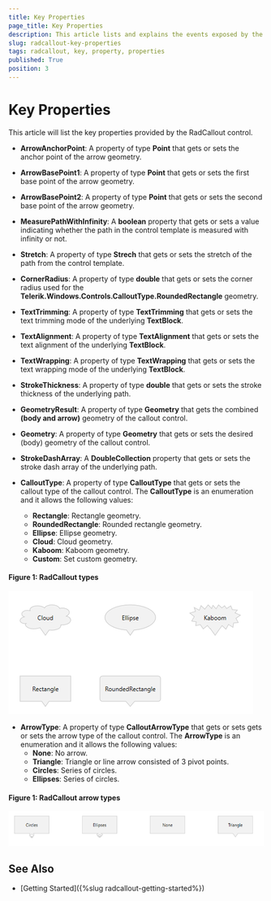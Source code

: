 ```yaml
---
title: Key Properties
page_title: Key Properties
description: This article lists and explains the events exposed by the RadCallout control.
slug: radcallout-key-properties
tags: radcallout, key, property, properties
published: True
position: 3
---
```


# Key Properties

This article will list the key properties provided by the RadCallout control.

* __ArrowAnchorPoint__: A property of type __Point__ that gets or sets the anchor point of the arrow geometry. 

* __ArrowBasePoint1__: A property of type __Point__ that gets or sets the first base point of the arrow geometry.

* __ArrowBasePoint2__: A property of type __Point__ that gets or sets the second base point of the arrow geometry.

* __MeasurePathWithInfinity__: A __boolean__ property that gets or sets a value indicating whether the path in the control template is measured with infinity or not.

* __Stretch__: A property of type __Strech__ that gets or sets the stretch of the path from the control template.

* __CornerRadius__: A property of type __double__ that gets or sets the corner radius used for the __Telerik.Windows.Controls.CalloutType.RoundedRectangle__ geometry.

* __TextTrimming__: A property of type __TextTrimming__ that gets or sets the text trimming mode of the underlying __TextBlock__.

* __TextAlignment__: A property of type __TextAlignment__ that gets or sets the text alignment of the underlying __TextBlock__.

* __TextWrapping__: A property of type __TextWrapping__ that gets or sets the text wrapping mode of the underlying __TextBlock__.

* __StrokeThickness__: A property of type __double__ that gets or sets the stroke thickness of the underlying path.

* __GeometryResult__: A property of type __Geometry__ that gets the combined __(body and arrow)__ geometry of the callout control.

* __Geometry__: A property of type __Geometry__ that gets or sets the desired (body) geometry of the callout control.

* __StrokeDashArray__: A __DoubleCollection__ property that gets or sets the stroke dash array of the underlying path.

* __CalloutType__: A property of type __CalloutType__ that gets or sets the callout type of the callout control. The __CalloutType__ is an enumeration and it allows the following values:
	* __Rectangle__:  Rectangle geometry.
	* __RoundedRectangle__: Rounded rectangle geometry.
	* __Ellipse__: Ellipse geometry.
	* __Cloud__: Cloud geometry.
	* __Kaboom__: Kaboom geometry.
	* __Custom__: Set custom geometry.	
	
#### Figure 1: RadCallout types
![Telerik Callout Map Integration 0](images/radcallout-key-properties_1.png)

* __ArrowType__: A property of type __CalloutArrowType__ that gets or sets gets or sets the arrow type of the callout control. The __ArrowType__ is an enumeration and it allows the following values:
	* __None__: No arrow.
	* __Triangle__: Triangle or line arrow consisted of 3 pivot points.
	* __Circles__: Series of circles.
	* __Ellipses__: Series of circles.
	
#### Figure 1: RadCallout arrow types
![Telerik Callout Map Integration 0](images/radcallout-key-properties_2.png)

## See Also

* [Getting Started]({%slug radcallout-getting-started%})
